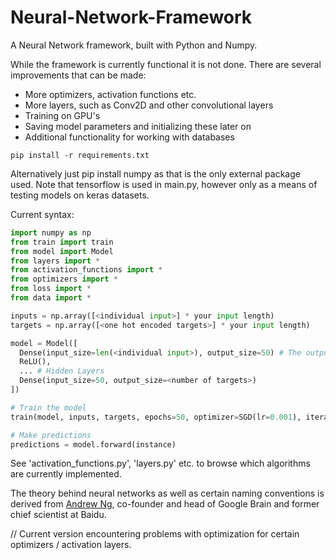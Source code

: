 # Neural-Network-Framework
A Neural Network framework, built with Python and Numpy.

While the framework is currently functional it is not done. There are several improvements that can be made:
- More optimizers, activation functions etc.
- More layers, such as Conv2D and other convolutional layers
- Training on GPU's
- Saving model parameters and initializing these later on
- Additional functionality for working with databases

```
pip install -r requirements.txt
```
Alternatively just pip install numpy as that is the only external package used. Note that tensorflow is used in main.py, however only as a means of testing models on keras datasets.

Current syntax:
```python
import numpy as np
from train import train
from model import Model
from layers import *
from activation_functions import *
from optimizers import *
from loss import *
from data import *

inputs = np.array([<individual input>] * your input length)
targets = np.array([<one hot encoded targets>] * your input length)

model = Model([
  Dense(input_size=len(<individual input>), output_size=50) # The output size can be whatever you want
  ReLU(),
  ... # Hidden Layers
  Dense(input_size=50, output_size=<number of targets>)
])

# Train the model
train(model, inputs, targets, epochs=50, optimizer=SGD(lr=0.001), iterator=BatchIterator(batch_size=32), loss=TSE()) # Parameters can, of course, be customized

# Make predictions
predictions = model.forward(instance)
```

See 'activation_functions.py', 'layers.py' etc. to browse which algorithms are currently implemented.

The theory behind neural networks as well as certain naming conventions is derived from <a href="https://www.youtube.com/c/Deeplearningai">Andrew Ng</a>, co-founder and head of Google Brain and former chief scientist at Baidu.

// Current version encountering problems with optimization for certain optimizers / activation layers.
